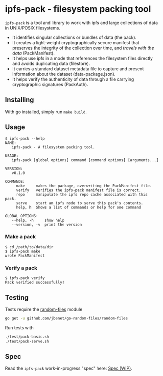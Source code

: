 # ipfs-pack - filesystem packing tool

`ipfs-pack` is a tool and library to work with ipfs and large collections of data in UNIX/POSIX filesystems.

- It identifies singular collections or bundles of data (the pack).
- It creates a light-weight cryptographically secure manifest that preserves the integrity of the collection over time, and _travels with the data_ (PackManifest).
- It helps use ipfs in a mode that references the filesystem files directly and avoids duplicating data (filestore).
- It carries a standard dataset metadata file to capture and present information about the dataset (data-package.json).
- It helps verify the authenticity of data through a file carrying cryptographic signatures (PackAuth).


## Installing

With go installed, simply run `make build`.

## Usage

```
$ ipfs-pack --help
NAME:
   ipfs-pack - A filesystem packing tool.

USAGE:
   ipfs-pack [global options] command [command options] [arguments...]

VERSION:
   v0.1.0

COMMANDS:
     make     makes the package, overwriting the PackManifest file.
     verify   verifies the ipfs-pack manifest file is correct.
     repo     manipulate the ipfs repo cache associated with this pack.
     serve    start an ipfs node to serve this pack's contents.
     help, h  Shows a list of commands or help for one command

GLOBAL OPTIONS:
   --help, -h     show help
   --version, -v  print the version
```

### Make a pack
```
$ cd /path/to/data/dir
$ ipfs-pack make
wrote PackManifest
```

### Verify a pack
```
$ ipfs-pack verify
Pack verified successfully!
```

## Testing
Tests require the [random-files](https://github.com/jbenet/go-random-files) module

```bash
go get -u github.com/jbenet/go-random-files/random-files
```

Run tests with
```bash
./test/pack-basic.sh
./test/pack-serve.sh
```

## Spec

Read the `ipfs-pack` work-in-progress "spec" here: [Spec (WIP)](./spec.md).

